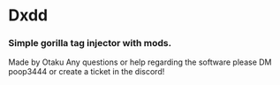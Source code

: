 # Dxdd
### Simple gorilla tag injector with mods.

Made by Otaku
Any questions or help regarding the software please DM poop3444
or create a ticket in the discord!
